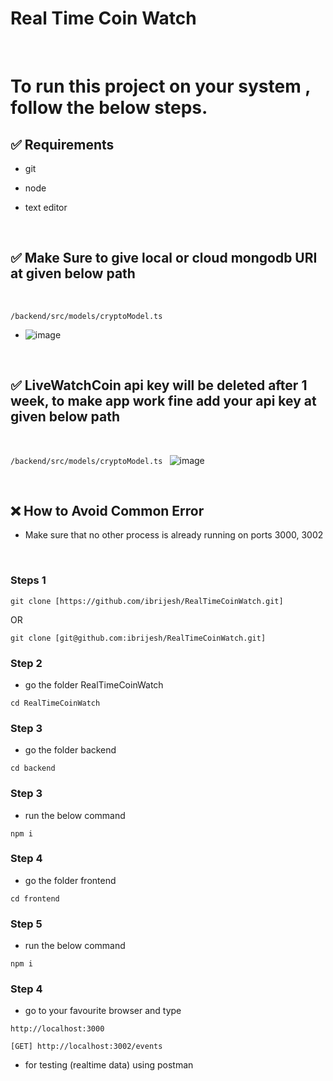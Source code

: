 # Real Time Coin Watch

<br>


# To run this project on your system , follow the below steps.

## ✅ Requirements

- git
- node
- text editor

  <br>

## ✅ Make Sure to give local or cloud mongodb URI at given below path 

  <br>

``` /backend/src/models/cryptoModel.ts  ``` 
- ![image](https://github.com/user-attachments/assets/d4eb1b38-0659-458d-bdf1-2da11ff21233)

  <br>

## ✅ LiveWatchCoin api key will be deleted after 1 week, to make app work fine add your api key at given below path 

  <br>

``` /backend/src/models/cryptoModel.ts  ```
![image](https://github.com/user-attachments/assets/4a9ba496-7fae-42c7-9d4b-c10a7d45b814)


  <br>

## ❌ How to Avoid  Common Error  
- Make sure that  no other  process is already running on ports 3000, 3002

  <br>

### Steps 1
```
git clone [https://github.com/ibrijesh/RealTimeCoinWatch.git]
```

 OR

```
git clone [git@github.com:ibrijesh/RealTimeCoinWatch.git]
```

### Step 2
- go the folder RealTimeCoinWatch
``` 
cd RealTimeCoinWatch
```

### Step 3
- go the folder backend
``` 
cd backend
```

### Step 3
- run the below command
``` 
npm i
```


### Step 4
- go the folder frontend
``` 
cd frontend
```

### Step 5
- run the below command
``` 
npm i
```


### Step 4
- go to your favourite browser and  type
```
http://localhost:3000    
```
```
[GET] http://localhost:3002/events      
```

- for testing (realtime data) using postman 
<br>
<br>


